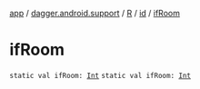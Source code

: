[app](../../../index.md) / [dagger.android.support](../../index.md) / [R](../index.md) / [id](index.md) / [ifRoom](./if-room.md)

# ifRoom

`static val ifRoom: `[`Int`](https://kotlinlang.org/api/latest/jvm/stdlib/kotlin/-int/index.html)
`static val ifRoom: `[`Int`](https://kotlinlang.org/api/latest/jvm/stdlib/kotlin/-int/index.html)